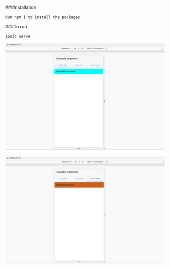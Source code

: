 

###Installation
```
Run npm i to install the packages
```

###To run 
```
ionic serve
```


![Screenshot](11.png)

![Screenshot](12.png)
